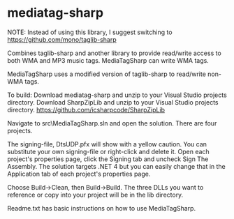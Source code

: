 # mediatag-sharp

NOTE: Instead of using this library, I suggest switching to https://github.com/mono/taglib-sharp

Combines taglib-sharp and another library to provide read/write access to both WMA and MP3 music tags. MediaTagSharp can write WMA tags.

MediaTagSharp uses a modified version of taglib-sharp to read/write non-WMA tags.

To build:
Download mediatag-sharp and unzip to your Visual Studio projects directory.
Download SharpZipLib and unzip to your Visual Studio projects directory. https://github.com/icsharpcode/SharpZipLib

Navigate to src\MediaTagSharp.sln and open the solution. There are four projects.

The signing-file, DtsUDP.pfx will show with a yellow caution. You can substitute your own signing-file or right-click and delete it. Open each project's properties page, click the Signing tab and uncheck Sign The Assembly. The solution targets .NET 4 but you can easily change that in the Application tab of each project's properties page.

Choose Build->Clean, then Build->Build. The three DLLs you want to reference or copy into your project will be in the lib directory.

Readme.txt has basic instructions on how to use MediaTagSharp. 
